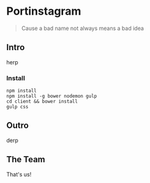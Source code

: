 # Portinstagram
> Cause a bad name not always means a bad idea

## Intro

herp

### Install

```
npm install
npm install -g bower nodemon gulp
cd client && bower install
gulp css
```

## Outro

derp

## The Team

That's us!

